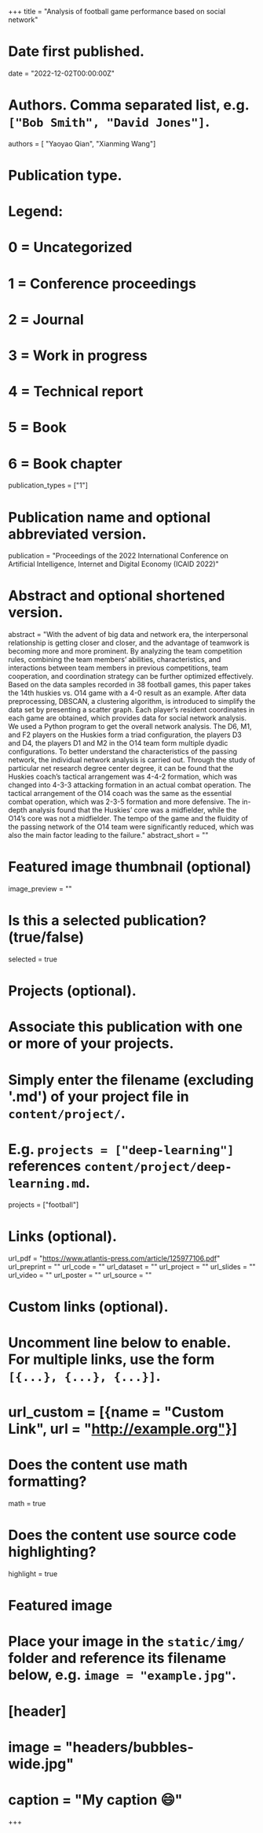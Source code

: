 +++
title = "Analysis of football game performance based on social network"

# Date first published.
date = "2022-12-02T00:00:00Z"

# Authors. Comma separated list, e.g. `["Bob Smith", "David Jones"]`.
authors = [ "Yaoyao Qian", "Xianming Wang"]

# Publication type.
# Legend:
# 0 = Uncategorized
# 1 = Conference proceedings
# 2 = Journal
# 3 = Work in progress
# 4 = Technical report
# 5 = Book
# 6 = Book chapter
publication_types = ["1"]

# Publication name and optional abbreviated version.
publication = "Proceedings of the 2022 International Conference on Artificial Intelligence, Internet and Digital Economy (ICAID 2022)"


# Abstract and optional shortened version.
abstract = "With the advent of big data and network era, the interpersonal relationship is getting closer and closer, and the advantage of teamwork is becoming more and more prominent. By analyzing the team competition rules, combining the team members’ abilities, characteristics, and interactions between team members in previous competitions, team cooperation, and coordination strategy can be further optimized effectively. Based on the data samples recorded in 38 football games, this paper takes the 14th huskies vs. O14 game with a 4-0 result as an example. After data preprocessing, DBSCAN, a clustering algorithm, is introduced to simplify the data set by presenting a scatter graph. Each player’s resident coordinates in each game are obtained, which provides data for social network analysis. We used a Python program to get the overall network analysis. The D6, M1, and F2 players on the Huskies form a triad configuration, the players D3 and D4, the players D1 and M2 in the O14 team form multiple dyadic configurations. To better understand the characteristics of the passing network, the individual network analysis is carried out. Through the study of particular net research degree center degree, it can be found that the Huskies coach’s tactical arrangement was 4-4-2 formation, which was changed into 4-3-3 attacking formation in an actual combat operation. The tactical arrangement of the O14 coach was the same as the essential combat operation, which was 2-3-5 formation and more defensive. The in-depth analysis found that the Huskies’ core was a midfielder, while the O14’s core was not a midfielder. The tempo of the game and the fluidity of the passing network of the O14 team were significantly reduced, which was also the main factor leading to the failure."
abstract_short = ""

# Featured image thumbnail (optional)
image_preview = ""

# Is this a selected publication? (true/false)
selected = true

# Projects (optional).
#   Associate this publication with one or more of your projects.
#   Simply enter the filename (excluding '.md') of your project file in `content/project/`.
#   E.g. `projects = ["deep-learning"]` references `content/project/deep-learning.md`.
projects = ["football"]

# Links (optional).
url_pdf = "https://www.atlantis-press.com/article/125977106.pdf"
url_preprint = ""
url_code = ""
url_dataset = ""
url_project = ""
url_slides = ""
url_video = ""
url_poster = ""
url_source = ""

# Custom links (optional).
#   Uncomment line below to enable. For multiple links, use the form `[{...}, {...}, {...}]`.
# url_custom = [{name = "Custom Link", url = "http://example.org"}]

# Does the content use math formatting?
math = true

# Does the content use source code highlighting?
highlight = true

# Featured image
# Place your image in the `static/img/` folder and reference its filename below, e.g. `image = "example.jpg"`.
# [header]
# image = "headers/bubbles-wide.jpg"
# caption = "My caption 😄"

+++
